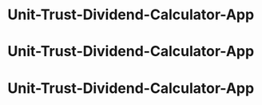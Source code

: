 # Unit-Trust-Dividend-Calculator-App
# Unit-Trust-Dividend-Calculator-App
# Unit-Trust-Dividend-Calculator-App
